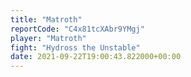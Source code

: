 ```yaml
---
title: "Matroth"
reportCode: "C4x81tcXAbr9YMgj"
player: "Matroth"
fight: "Hydross the Unstable"
date: 2021-09-22T19:00:43.822000+00:00
---
```

